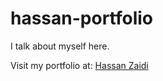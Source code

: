 # hassan-portfolio
 I talk about myself here.
 
Visit my portfolio at:
[Hassan Zaidi](https://hassssan051.github.io/hassan-portfolio/)
